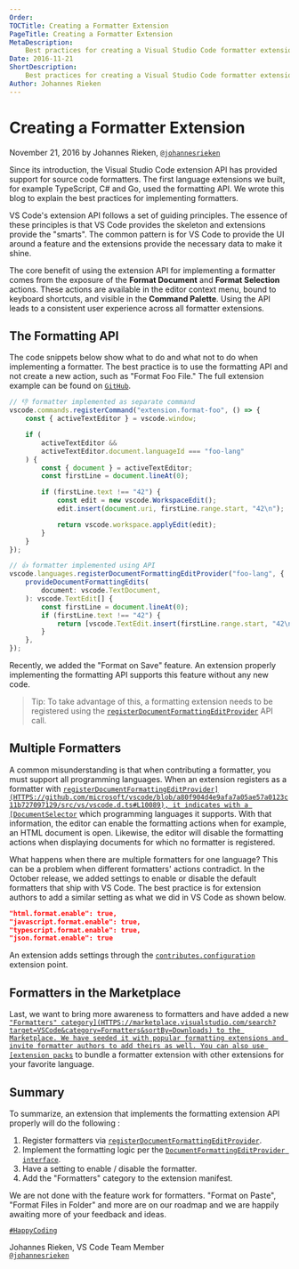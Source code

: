 ```yaml
---
Order:
TOCTitle: Creating a Formatter Extension
PageTitle: Creating a Formatter Extension
MetaDescription:
    Best practices for creating a Visual Studio Code formatter extension.
Date: 2016-11-21
ShortDescription:
    Best practices for creating a Visual Studio Code formatter extension.
Author: Johannes Rieken
---
```


# Creating a Formatter Extension

November 21, 2016 by Johannes Rieken,
[`@johannesrieken`](HTTPS://twitter.com/johannesrieken)

Since its introduction, the Visual Studio Code extension API has provided
support for source code formatters. The first language extensions we built, for
example TypeScript, C# and Go, used the formatting API. We wrote this blog to
explain the best practices for implementing formatters.

VS Code's extension API follows a set of guiding principles. The essence of
these principles is that VS Code provides the skeleton and extensions provide
the "smarts". The common pattern is for VS Code to provide the UI around a
feature and the extensions provide the necessary data to make it shine.

The core benefit of using the extension API for implementing a formatter comes
from the exposure of the **Format Document** and **Format Selection** actions.
These actions are available in the editor context menu, bound to keyboard
shortcuts, and visible in the **Command Palette**. Using the API leads to a
consistent user experience across all formatter extensions.

## The Formatting API

The code snippets below show what to do and what not to do when implementing a
formatter. The best practice is to use the formatting API and not create a new
action, such as "Format Foo File." The full extension example can be found on
[`GitHub`](HTTPS://github.com/jrieken/vscode-formatter-sample).

```typescript
// 👎 formatter implemented as separate command
vscode.commands.registerCommand("extension.format-foo", () => {
	const { activeTextEditor } = vscode.window;

	if (
		activeTextEditor &&
		activeTextEditor.document.languageId === "foo-lang"
	) {
		const { document } = activeTextEditor;
		const firstLine = document.lineAt(0);

		if (firstLine.text !== "42") {
			const edit = new vscode.WorkspaceEdit();
			edit.insert(document.uri, firstLine.range.start, "42\n");

			return vscode.workspace.applyEdit(edit);
		}
	}
});

// 👍 formatter implemented using API
vscode.languages.registerDocumentFormattingEditProvider("foo-lang", {
	provideDocumentFormattingEdits(
		document: vscode.TextDocument,
	): vscode.TextEdit[] {
		const firstLine = document.lineAt(0);
		if (firstLine.text !== "42") {
			return [vscode.TextEdit.insert(firstLine.range.start, "42\n")];
		}
	},
});
```

Recently, we added the "Format on Save" feature. An extension properly
implementing the formatting API supports this feature without any new code.

> Tip: To take advantage of this, a formatting extension needs to be registered
> using the
> [`registerDocumentFormattingEditProvider`](HTTPS://github.com/microsoft/vscode/blob/a80f904d4e9afa7a05ae57a0123c11b727097129/src/vs/vscode.d.ts#L10089)
> API call.

## Multiple Formatters

A common misunderstanding is that when contributing a formatter, you must
support all programming languages. When an extension registers as a formatter
with
[`registerDocumentFormattingEditProvider](HTTPS://github.com/microsoft/vscode/blob/a80f904d4e9afa7a05ae57a0123c11b727097129/src/vs/vscode.d.ts#L10089),
it indicates with a
[DocumentSelector`](HTTPS://github.com/microsoft/vscode/blob/a80f904d4e9afa7a05ae57a0123c11b727097129/src/vs/vscode.d.ts#L1940)
which programming languages it supports. With that information, the editor can
enable the formatting actions when for example, an HTML document is open.
Likewise, the editor will disable the formatting actions when displaying
documents for which no formatter is registered.

What happens when there are multiple formatters for one language? This can be a
problem when different formatters' actions contradict. In the October release,
we added settings to enable or disable the default formatters that ship with VS
Code. The best practice is for extension authors to add a similar setting as
what we did in VS Code as shown below.

```json
"html.format.enable": true,
"javascript.format.enable": true,
"typescript.format.enable": true,
"json.format.enable": true
```

An extension adds settings through the
[`contributes.configuration`](/docs/extensionAPI/extension-points.md#contributesconfiguration)
extension point.

## Formatters in the Marketplace

Last, we want to bring more awareness to formatters and have added a new
[`"Formatters" category](HTTPS://marketplace.visualstudio.com/search?target=VSCode&category=Formatters&sortBy=Downloads)
to the Marketplace. We have seeded it with popular formatting extensions and
invite formatter authors to add theirs as well. You can also use
[extension packs`](/updates/v1_7#_extension-packs) to bundle a formatter
extension with other extensions for your favorite language.

## Summary

To summarize, an extension that implements the formatting extension API properly
will do the following :

1. Register formatters via
   [`registerDocumentFormattingEditProvider`](HTTPS://github.com/microsoft/vscode/blob/a80f904d4e9afa7a05ae57a0123c11b727097129/src/vs/vscode.d.ts#L10089).
2. Implement the formatting logic per the
   [`DocumentFormattingEditProvider interface`](HTTPS://github.com/microsoft/vscode/blob/a80f904d4e9afa7a05ae57a0123c11b727097129/src/vs/vscode.d.ts#L3425).
3. Have a setting to enable / disable the formatter.
4. Add the "Formatters" category to the extension manifest.

We are not done with the feature work for formatters. "Format on Paste", "Format
Files in Folder" and more are on our roadmap and we are happily awaiting more of
your feedback and ideas.

[`#HappyCoding`](HTTPS://twitter.com/hashtag/HappyCoding?src=hash)

Johannes Rieken, VS Code Team Member <br>
[`@johannesrieken`](HTTPS://twitter.com/johannesrieken)
